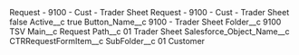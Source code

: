 <?xml version="1.0" encoding="UTF-8"?>
<CustomMetadata xmlns="http://soap.sforce.com/2006/04/metadata" xmlns:xsi="http://www.w3.org/2001/XMLSchema-instance" xmlns:xsd="http://www.w3.org/2001/XMLSchema">
    <description>Request - 9100 - Cust - Trader Sheet</description>
    <label>Request - 9100 - Cust - Trader Sheet</label>
    <protected>false</protected>
    <values>
        <field>Active__c</field>
        <value xsi:type="xsd:boolean">true</value>
    </values>
    <values>
        <field>Button_Name__c</field>
        <value xsi:type="xsd:string">9100 - Trader Sheet</value>
    </values>
    <values>
        <field>Folder__c</field>
        <value xsi:type="xsd:string">9100 TSV</value>
    </values>
    <values>
        <field>Main__c</field>
        <value xsi:type="xsd:string">Request</value>
    </values>
    <values>
        <field>Path__c</field>
        <value xsi:type="xsd:string">01 Trader Sheet</value>
    </values>
    <values>
        <field>Salesforce_Object_Name__c</field>
        <value xsi:type="xsd:string">CTRRequestFormItem__c</value>
    </values>
    <values>
        <field>SubFolder__c</field>
        <value xsi:type="xsd:string">01 Customer</value>
    </values>
</CustomMetadata>
